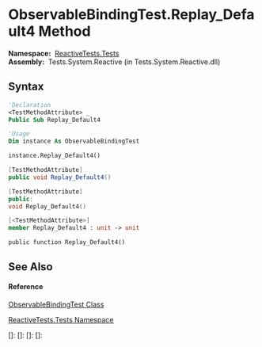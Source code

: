 # ObservableBindingTest.Replay\_Default4 Method

**Namespace:**  [ReactiveTests.Tests](ReactiveTests.Tests\ReactiveTests.Tests.md)  
**Assembly:**  Tests.System.Reactive (in Tests.System.Reactive.dll)

## Syntax

```vb
'Declaration
<TestMethodAttribute> _
Public Sub Replay_Default4
```

```vb
'Usage
Dim instance As ObservableBindingTest

instance.Replay_Default4()
```

```csharp
[TestMethodAttribute]
public void Replay_Default4()
```

```c++
[TestMethodAttribute]
public:
void Replay_Default4()
```

```fsharp
[<TestMethodAttribute>]
member Replay_Default4 : unit -> unit 
```

```jscript
public function Replay_Default4()
```

## See Also

#### Reference

[ObservableBindingTest Class](ObservableBindingTest\ObservableBindingTest.md)

[ReactiveTests.Tests Namespace](ReactiveTests.Tests\ReactiveTests.Tests.md)

[]: 
[]: 
[]: 
[]: 